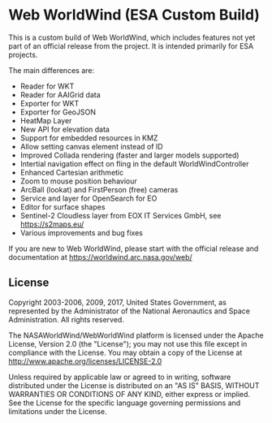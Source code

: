 # Web WorldWind (ESA Custom Build)

This is a custom build of Web WorldWind, which includes features not yet part of an official release from the project.
It is intended primarily for ESA projects.

The main differences are:
- Reader for WKT
- Reader for AAIGrid data
- Exporter for WKT
- Exporter for GeoJSON
- HeatMap Layer
- New API for elevation data
- Support for embedded resources in KMZ
- Allow setting canvas element instead of ID
- Improved Collada rendering (faster and larger models supported)
- Intertial navigation effect on fling in the default WorldWindController
- Enhanced Cartesian arithmetic
- Zoom to mouse position behaviour
- ArcBall (lookat) and FirstPerson (free) cameras
- Service and layer for OpenSearch for EO
- Editor for surface shapes
- Sentinel-2 Cloudless layer from EOX IT Services GmbH, see https://s2maps.eu/
- Various improvements and bug fixes

If you are new to Web WorldWind, please start with the official release and documentation at https://worldwind.arc.nasa.gov/web/

## License

Copyright 2003-2006, 2009, 2017, United States Government, as represented by the Administrator of the
National Aeronautics and Space Administration. All rights reserved.

The NASAWorldWind/WebWorldWind platform is licensed under the Apache License, Version 2.0 (the "License");
you may not use this file except in compliance with the License.
You may obtain a copy of the License at http://www.apache.org/licenses/LICENSE-2.0

Unless required by applicable law or agreed to in writing, software
distributed under the License is distributed on an "AS IS" BASIS,
WITHOUT WARRANTIES OR CONDITIONS OF ANY KIND, either express or implied.
See the License for the specific language governing permissions and
limitations under the License.
